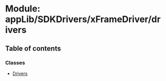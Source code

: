 # Module: appLib/SDKDrivers/xFrameDriver/drivers

## Table of contents

### Classes

- [Drivers](../classes/appLib_SDKDrivers_xFrameDriver_drivers.Drivers.md)
